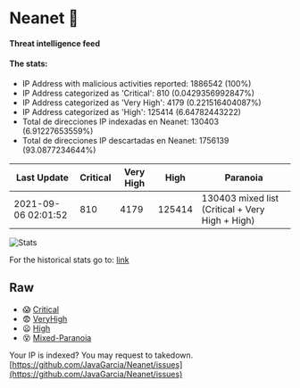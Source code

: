 # Neanet :hocho:
#### Threat intelligence feed
#### The stats:

- IP Address with malicious activities reported: 1886542 (100%)
- IP Address categorized as 'Critical':  810 (0.0429356992847%)
- IP Address categorized as 'Very High':  4179 (0.221516404087%)
- IP Address categorized as 'High':  125414 (6.64782443222)
- Total de direcciones IP indexadas en Neanet:  130403 (6.91227653559%)
- Total de direcciones IP descartadas en Neanet:  1756139 (93.0877234644%)

| Last Update | Critical | Very High | High | Paranoia |
| --- | --- | --- | --- | --- |
| 2021-09-06 02:01:52 | 810 | 4179 | 125414 | 130403 mixed list (Critical + Very High + High)|

![Stats](https://docs.google.com/spreadsheets/d/e/2PACX-1vSnaNMIXVabIpDJjufMlzH7poXnshF3mgd8Is1g9ytUEzVsP5my4Trn8f-xkoLLQ38xpL3HtmUexLo6/pubchart?oid=501124687&format=image)

For the historical stats go to: [link](/stats.csv)
## Raw
- :scream: [Critical](https://raw.githubusercontent.com/JavaGarcia/Neanet/master/blacklists/neanet_critical.txt)
- :fearful: [VeryHigh](https://raw.githubusercontent.com/JavaGarcia/Neanet/master/blacklists/neanet_veryHigh.txtt)
- :frowning: [High](https://raw.githubusercontent.com/JavaGarcia/Neanet/master/blacklists/neanet_high.txt)
- :dizzy_face: [Mixed-Paranoia](https://raw.githubusercontent.com/JavaGarcia/Neanet/master/blacklists/neanet_all.txt)


Your IP is indexed? You may request to takedown. [https://github.com/JavaGarcia/Neanet/issues](https://github.com/JavaGarcia/Neanet/issues)























































































































































































































































































































































































































































































































































































































































































































































































































































































































































































































































































































































































































































































































































































































































































































































































































































































































































































































































































































































































































































































































































































































































































































































































































































































































































































































































































































































































































































































































































































































































































































































































































































































































































































































































































































































































































































































































































































































































































































































































































































































































































































































































































































































































































































































































































































































































































































































































































































































































































































































































































































































































































































































































































































































































































































































































































































































































































































































































































































































































































































































































































































































































































































































































































































































































































































































































































































































































































































































































































































































































































































































































































































































































































































































































































































































































































































































































































































































































































































































































































































































































































































































































































































































































































































































































































































































































































































































